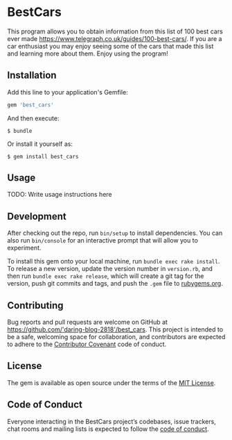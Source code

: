 # BestCars

This program allows you to obtain information from this list of 100 best cars ever made https://www.telegraph.co.uk/guides/100-best-cars/. If you are a car enthusiast you may enjoy seeing some of the cars that made this list and learning more about them. Enjoy using the program!

## Installation

Add this line to your application's Gemfile:

```ruby
gem 'best_cars'
```

And then execute:

    $ bundle

Or install it yourself as:

    $ gem install best_cars

## Usage

TODO: Write usage instructions here

## Development

After checking out the repo, run `bin/setup` to install dependencies. You can also run `bin/console` for an interactive prompt that will allow you to experiment.

To install this gem onto your local machine, run `bundle exec rake install`. To release a new version, update the version number in `version.rb`, and then run `bundle exec rake release`, which will create a git tag for the version, push git commits and tags, and push the `.gem` file to [rubygems.org](https://rubygems.org).

## Contributing

Bug reports and pull requests are welcome on GitHub at https://github.com/'daring-blog-2818'/best_cars. This project is intended to be a safe, welcoming space for collaboration, and contributors are expected to adhere to the [Contributor Covenant](http://contributor-covenant.org) code of conduct.

## License

The gem is available as open source under the terms of the [MIT License](https://opensource.org/licenses/MIT).

## Code of Conduct

Everyone interacting in the BestCars project’s codebases, issue trackers, chat rooms and mailing lists is expected to follow the [code of conduct](https://github.com/'daring-blog-2818'/best_cars/blob/master/CODE_OF_CONDUCT.md).
